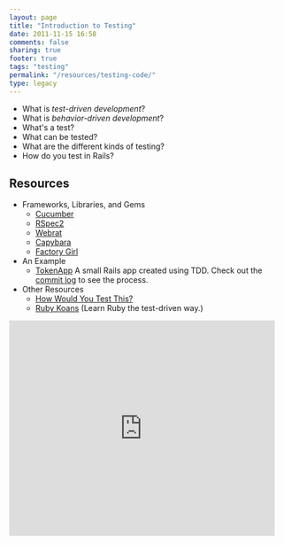 ```yaml
---
layout: page
title: "Introduction to Testing"
date: 2011-11-15 16:58
comments: false
sharing: true
footer: true
tags: "testing"
permalink: "/resources/testing-code/"
type: legacy
---
```


* What is *test-driven development*?
* What is *behavior-driven development*?
* What's a test?
* What can be tested?
* What are the different kinds of testing?
* How do you test in Rails?

## Resources

* Frameworks, Libraries, and Gems
  * [Cucumber][1]
  * [RSpec2][2]
  * [Webrat][3]
  * [Capybara][4]
  * [Factory Girl][5]
* An Example
  * [TokenApp][7] A small Rails app created using TDD. Check out the [commit
    log][8] to see the process.
* Other Resources
  * [How Would You Test This?][6]
  * [Ruby Koans][9] (Learn Ruby the test-driven way.)

<iframe src="https://docs.google.com/presentation/embed?id=1tv7emvF871MXnLJySX4LY0wfcg75x7d9s1gXj7azuTQ&start=false&loop=false&delayms=3000" frameborder="0" width="480" height="389" allowfullscreen="true" webkitallowfullscreen="true"></iframe>

[1]: http://cukes.info/ 'Cucumber'
[2]: https://www.relishapp.com/rspec 'RSpec2'
[3]: https://github.com/brynary/webrat 'Webrat'
[4]: https://github.com/jnicklas/capybara 'Capybara'
[5]: https://github.com/thoughtbot/factory_girl 'Factory Girl'
[7]: https://github.com/erochest/tokenapp 'Token App'
[6]: http://clarkware.com/blog/2007/09/08/how-would-you-test-this 'How Would You Test This?'
[8]: https://github.com/erochest/tokenapp/commits/master 'Token App commit log'
[9]: http://rubykoans.com/ 'Ruby Koans'
